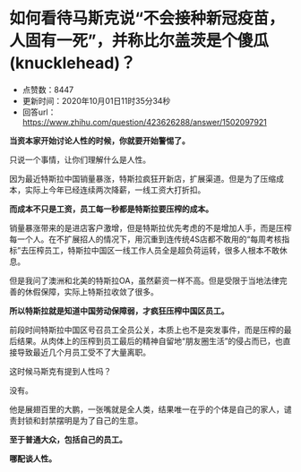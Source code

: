 # 如何看待马斯克说“不会接种新冠疫苗，人固有一死”，并称比尔盖茨是个傻瓜(knucklehead)？
- 点赞数：8447
- 更新时间：2020年10月01日11时35分34秒
- 回答url：https://www.zhihu.com/question/423626288/answer/1502097921
<body>
 <p data-pid="ztDF7cYG"><b>当资本家开始讨论人性的时候，你就要开始警惕了。</b></p>
 <p data-pid="TPDmYLh9">只说一个事情，让你们理解什么是人性。</p>
 <p data-pid="IW_W5MDU">因为最近特斯拉中国销量暴涨，特斯拉疯狂开新店，扩展渠道。但是为了压缩成本，实际上今年已经连续两次降薪，一线工资大打折扣。</p>
 <p data-pid="1QyaVxKs"><b>而成本不只是工资，员工每一秒都是特斯拉要压榨的成本。</b></p>
 <p data-pid="5ipu5gnb">销量暴涨带来的是进店客户激增，但是特斯拉优先考虑的不是增加人手，而是压榨每一个人。在不扩展招人的情况下，用沉重到连传统4S店都不敢用的“每周考核指标”去压榨员工，特斯拉中国区一线工作人员全是超负荷运转，很多人根本不敢休息。</p>
 <p data-pid="I2ImPbX6">但是我问了澳洲和北美的特斯拉OA，虽然薪资一样不高。但是受限于当地法律完善的休假保障，实际上特斯拉收敛了很多。</p>
 <p data-pid="3JcJS2Yb"><b>所以特斯拉就是知道中国劳动保障弱，才疯狂压榨中国区员工。</b></p>
 <p data-pid="FNJnax9h">前段时间特斯拉中国区号召员工全员公关，本质上也不是突发事件，而是压榨的最后结果。从肉体上的压榨到员工最后的精神自留地“朋友圈生活”的侵占而已，也直接导致最近几个月员工受不了大量离职。</p>
 <p data-pid="01jAwRI8">这时候马斯克有提到人性吗？</p>
 <p data-pid="CjKLFRSA">没有。</p>
 <p data-pid="NWcZC8Dz">他是展翅百里的大鹏，一张嘴就是全人类，结果唯一在乎的个体是自己的家人，谴责封锁和封禁摆明是为了自己的生意。</p>
 <p data-pid="txA2Anm7"><b>至于普通大众，包括自己的员工。</b></p>
 <p data-pid="rdWlXfc6"><b>哪配谈人性。</b></p>
</body>